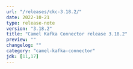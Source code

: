 ```yaml
---
url: "/releases/ckc-3.18.2/"
date: 2022-10-21
type: release-note
version: "3.18.2"
title: "Camel Kafka Connector release 3.18.2"
preview: ""
changelog: ""
category: "camel-kafka-connector"
jdk: [11,17]
---
```

